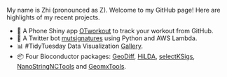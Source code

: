 My name is Zhi (pronounced as Z). Welcome to my GitHub page! Here are highlights of my recent projects. 


- :iphone: A Phone Shiny app [OTworkout](https://github.com/zhiiiyang/OTworkout) to track your workout from GitHub. 
- :robot: A Twitter bot [mutsignatures](https://github.com/zhiiiyang/mutSignature_Pubmed_bot) using Python and AWS Lambda. 
- :bar_chart: #TidyTuesday Data Visualization [Gallery](https://github.com/zhiiiyang/tidytuesday). 
- 📦 Four Bioconductor packages: [GeoDiff](https://bioconductor.unipi.it/packages/3.15/bioc/html/GeoDiff.html), [HiLDA](https://github.com/USCbiostats/HiLDA), [selectKSigs](https://github.com/USCbiostats/selectKSigs), [NanoStringNCTools](https://github.com/Nanostring-Biostats/NanoStringNCTools) and [GeomxTools](https://github.com/Nanostring-Biostats/GeomxTools). 


<!--
Quick Link 
-->

[Twitter]:https://twitter.com/zhiiiyang
[LinkedIn]:https://www.linkedin.com/in/zhiiiyang/
[GitHub]:https://github.com/zhiiiyang
[Website]:https://zhiyang.netlify.app/

